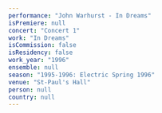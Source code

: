 ```yaml
---
performance: "John Warhurst - In Dreams"
isPremiere: null
concert: "Concert 1"
work: "In Dreams"
isCommission: false
isResidency: false
work_year: "1996"
ensemble: null
season: "1995-1996: Electric Spring 1996"
venue: "St-Paul's Hall"
person: null
country: null
---
```


